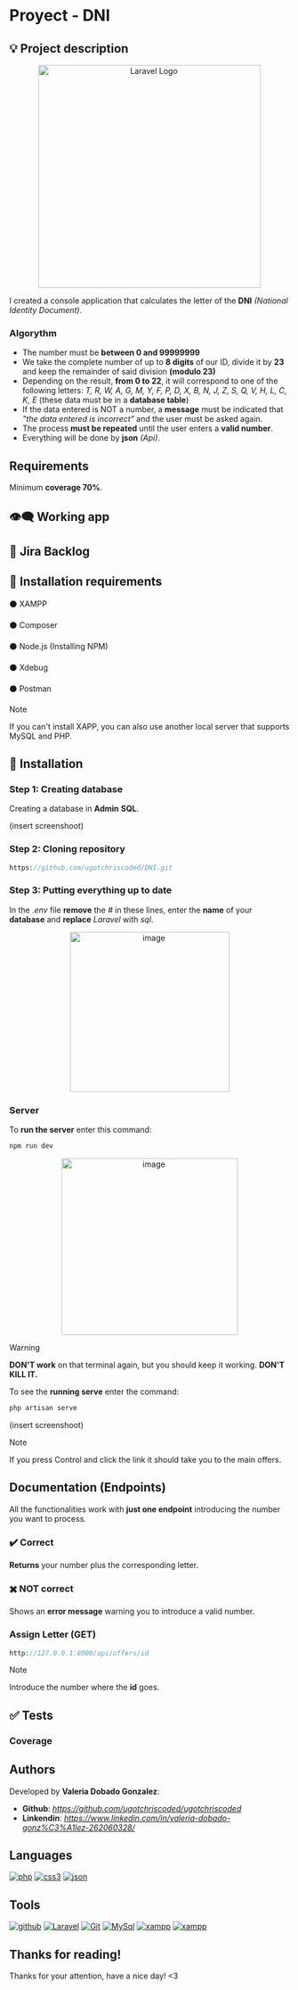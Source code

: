 # Proyect - DNI

## :bulb: Project description
<p align="center"><a href="https://laravel.com" target="_blank"><img src="https://raw.githubusercontent.com/laravel/art/master/logo-lockup/5%20SVG/2%20CMYK/1%20Full%20Color/laravel-logolockup-cmyk-red.svg" width="400" alt="Laravel Logo"></a></p>

I created a console application that calculates the letter of the **DNI** *(National Identity Document)*.

### Algorythm
- The number must be **between 0 and 99999999**
- We take the complete number of up to **8 digits** of our ID, divide it by **23** and keep the remainder of said division **(modulo 23)**
- Depending on the result, **from 0 to 22**, it will correspond to one of the following letters: *T, R, W, A, G, M, Y, F, P, D, X, B, N, J, Z, S, Q, V, H, L, C, K, E* (these data must be in a **database table**)
- If the data entered is NOT a number, a **message** must be indicated that *"the data entered is incorrect"* and the user must be asked again.
- The process **must be repeated** until the user enters a **valid number**.
- Everything will be done by **json** *(Api)*.

## Requirements
Minimum **coverage 70%**.

## :eye_speech_bubble: Working app

## :file_folder: Jira Backlog

## :paperclip: Installation requirements
:black_circle: XAMPP

:black_circle: Composer

:black_circle: Node.js (Installing NPM)

:black_circle: Xdebug 

:black_circle: Postman

> [!NOTE] 
If you can't install XAPP, you can also use another local server that supports MySQL and PHP.

## :scroll: Installation

### Step 1: Creating database

Creating a database in **Admin** **SQL**.

(insert screenshoot)

### Step 2: Cloning repository

```php
https://github.com/ugotchriscoded/DNI.git
 ```
### Step 3: Putting everything up to date

In the *.env* file **remove** the *#* in these lines, enter the **name** of your **database** and **replace** *Laravel* with *sql*.

<p align="center"><img width="287" alt="image" src="https://github.com/user-attachments/assets/bdfec806-cdcc-4a05-a6bf-43a59cc7658e"></p>

### Server

To **run the server** enter this command:

```php
npm run dev
```

<p align="center"><img width="317" alt="image" src="https://github.com/user-attachments/assets/ff2e3e05-881e-49e7-9b02-e80db682cd3e"></p>


> [!WARNING]
> **DON'T work** on that terminal again, but you should keep it working. **DON'T KILL IT.**

To see the **running serve** enter the command:

```php
php artisan serve
```
(insert screenshoot)


> [!NOTE]
> If you press Control and click the link it should take you to the main offers.


## Documentation (Endpoints)
All the functionalities work with **just one endpoint** introducing the number you want to process.

### :heavy_check_mark: Correct
**Returns** your number plus the corresponding letter.

### :heavy_multiplication_x: NOT correct
Shows an **error message** warning you to introduce a valid number.

### Assign Letter (GET)

```php
http://127.0.0.1:8000/api/offers/id
```
> [!NOTE]
> Introduce the number where the **id** goes.


## :white_check_mark: Tests

### Coverage

## Authors
Developed by **Valeria Dobado Gonzalez**:
- **Github**: *https://github.com/ugotchriscoded/ugotchriscoded*
- **Linkendin**: *https://www.linkedin.com/in/valeria-dobado-gonz%C3%A1lez-262060328/*
  
## Languages
<a href='https://github.com/shivamkapasia0' target="_blank"><img alt='php' src='https://img.shields.io/badge/php-100000?style=for-the-badge&logo=php&logoColor=white&labelColor=000000&color=000000'/></a>
<a href='https://github.com/shivamkapasia0' target="_blank"><img alt='css3' src='https://img.shields.io/badge/css3-100000?style=for-the-badge&logo=css3&logoColor=white&labelColor=000000&color=000000'/></a>
<a href='https://github.com/shivamkapasia0' target="_blank"><img alt='json' src='https://img.shields.io/badge/JSON-100000?style=for-the-badge&logo=json&logoColor=white&labelColor=000000&color=000000'/></a>

## Tools
<a href='https://github.com/shivamkapasia0' target="_blank"><img alt='github' src='https://img.shields.io/badge/github-100000?style=for-the-badge&logo=github&logoColor=white&labelColor=000000&color=000000'/></a>
<a href='https://github.com/shivamkapasia0' target="_blank"><img alt='Laravel' src='https://img.shields.io/badge/Laravel-100000?style=for-the-badge&logo=Laravel&logoColor=white&labelColor=000000&color=000000'/></a>
<a href='https://github.com/shivamkapasia0' target="_blank"><img alt='Git' src='https://img.shields.io/badge/git-100000?style=for-the-badge&logo=Git&logoColor=white&labelColor=000000&color=000000'/></a>
<a href='https://github.com/shivamkapasia0' target="_blank"><img alt='MySql' src='https://img.shields.io/badge/my_sql-100000?style=for-the-badge&logo=MySql&logoColor=white&labelColor=000000&color=000000'/></a>
<a href='https://github.com/shivamkapasia0' target="_blank"><img alt='xampp' src='https://img.shields.io/badge/xampp-100000?style=for-the-badge&logo=xampp&logoColor=white&labelColor=000000&color=000000'/></a>
<a href='https://github.com/shivamkapasia0' target="_blank"><img alt='xampp' src='https://img.shields.io/badge/postman-100000?style=for-the-badge&logo=xampp&logoColor=white&labelColor=000000&color=000000'/></a>

## Thanks for reading!

Thanks for your attention, have a nice day! <3

